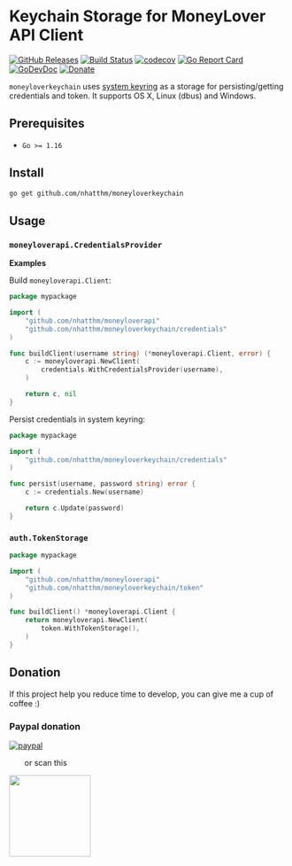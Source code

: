 # Keychain Storage for MoneyLover API Client

[![GitHub Releases](https://img.shields.io/github/v/release/nhatthm/moneyloverkeychain)](https://github.com/nhatthm/moneyloverkeychain/releases/latest)
[![Build Status](https://github.com/nhatthm/moneyloverkeychain/actions/workflows/test.yaml/badge.svg)](https://github.com/nhatthm/moneyloverkeychain/actions/workflows/test.yaml)
[![codecov](https://codecov.io/gh/nhatthm/moneyloverkeychain/branch/master/graph/badge.svg?token=eTdAgDE2vR)](https://codecov.io/gh/nhatthm/moneyloverkeychain)
[![Go Report Card](https://goreportcard.com/badge/github.com/nhatthm/httpmock)](https://goreportcard.com/report/github.com/nhatthm/httpmock)
[![GoDevDoc](https://img.shields.io/badge/dev-doc-00ADD8?logo=go)](https://pkg.go.dev/github.com/nhatthm/moneyloverkeychain)
[![Donate](https://img.shields.io/badge/Donate-PayPal-green.svg)](https://www.paypal.com/donate/?hosted_button_id=PJZSGJN57TDJY)

`moneyloverkeychain` uses [system keyring](https://github.com/zalando/go-keyring#go-keyring-library) as a storage for
persisting/getting credentials and token. It supports OS X, Linux
(dbus) and Windows.

## Prerequisites

- `Go >= 1.16`

## Install

```bash
go get github.com/nhatthm/moneyloverkeychain
```

## Usage

### `moneyloverapi.CredentialsProvider`

**Examples**

Build `moneyloverapi.Client`:

```go
package mypackage

import (
	"github.com/nhatthm/moneyloverapi"
	"github.com/nhatthm/moneyloverkeychain/credentials"
)

func buildClient(username string) (*moneyloverapi.Client, error) {
	c := moneyloverapi.NewClient(
		credentials.WithCredentialsProvider(username),
	)

	return c, nil
}
```

Persist credentials in system keyring:

```go
package mypackage

import (
	"github.com/nhatthm/moneyloverkeychain/credentials"
)

func persist(username, password string) error {
	c := credentials.New(username)

	return c.Update(password)
}
```

### `auth.TokenStorage`

```go
package mypackage

import (
	"github.com/nhatthm/moneyloverapi"
	"github.com/nhatthm/moneyloverkeychain/token"
)

func buildClient() *moneyloverapi.Client {
	return moneyloverapi.NewClient(
		token.WithTokenStorage(),
	)
}
```

## Donation

If this project help you reduce time to develop, you can give me a cup of coffee :)

### Paypal donation

[![paypal](https://www.paypalobjects.com/en_US/i/btn/btn_donateCC_LG.gif)](https://www.paypal.com/donate/?hosted_button_id=PJZSGJN57TDJY)

&nbsp;&nbsp;&nbsp;&nbsp;&nbsp;&nbsp;&nbsp;or scan this

<img src="https://user-images.githubusercontent.com/1154587/113494222-ad8cb200-94e6-11eb-9ef3-eb883ada222a.png" width="147px" />
